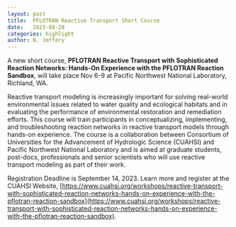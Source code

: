 ```yaml
---
layout: post
title:  PFLOTRAN Reactive Transport Short Course
date:   2023-08-28
categories: highlight
author: N. Jeffery
---
```

A new short course, **PFLOTRAN Reactive Transport with Sophisticated Reaction Networks: Hands-On Experience with the PFLOTRAN Reaction Sandbox**, will take place Nov 6-9 at Pacific Northwest National Laboratory, Richland, WA.

Reactive transport modeling is increasingly important for solving real-world environmental issues related to water quality and ecological habitats and in evaluating the performance of environmental restoration and remediation efforts. This course will train participants in conceptualizing, implementing, and troubleshooting reaction networks in reactive transport models through hands-on experience.
  The course is a collaboration between Consortium of Universities for the Advancement of Hydrologic Science (CUAHSI) and Pacific Northwest National Laboratory and is aimed at graduate students, post-docs, professionals and senior scientists who will use reactive transport modeling as part of their work.

Registration Deadline is September 14, 2023.  Learn more and register at the CUAHSI Website, [https://www.cuahsi.org/workshops/reactive-transport-with-sophisticated-reaction-networks-hands-on-experience-with-the-pflotran-reaction-sandbox](https://www.cuahsi.org/workshops/reactive-transport-with-sophisticated-reaction-networks-hands-on-experience-with-the-pflotran-reaction-sandbox).

